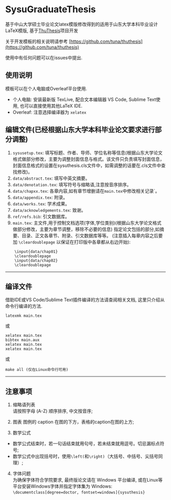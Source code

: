 # SysuGraduateThesis

基于中山大学硕士毕业论文latex模版修改得到的适用于山东大学本科毕业设计LaTeX模版, 基于[ThuThesis](https://github.com/tuna/thuthesis)项目开发

关于开发模板的相关说明请参考 [https://github.com/tuna/thuthesis](https://github.com/tuna/thuthesis)

使用中有任何问题可以在issues中提出.

## 使用说明  

模板可以在个人电脑或Overleaf平台使用.

- 个人电脑: 安装最新版 TexLive, 配合文本编辑器 VS Code, Sublime Text使用, 也可以直接使用其他LaTeX IDE.  
- Overleaf: 注意选择编译器为 `xelatex`  

## 编辑文件(已经根据山东大学本科毕业论文要求进行部分调整)
1. `sysusetup.tex`: 填写标题、作者、导师、学位名称等信息(根据山东大学论文格式做部分修改，主要为调整封面信息与格式。该文件只负责填写封面信息，封面信息格式的设置在sysuthesis.cls文件中，如需调整的话要在.cls文件中查找修改)。
2. `data/abstract.tex`: 填写中英文摘要。
3. `data/denotation.tex`: 填写符号与缩略语,注意按音序排序。
4. `data/chapxx.tex`: 各章内容,如有章节增删请在`main.tex`中修改相关记录`。
5. `data/appendix.tex`: 附录。
6. `data/works.tex`: 学术成果。
7. `data/acknowledgements.tex`: 致谢。
8. `ref/refs.bib`: 引文数据库。
9. `main.tex`: 主文件,用于控制文档选项(字体,学位类别)(根据山东大学论文格式做部分修改，主要为章节调整，移除不必要的信息)
指定论文包括的部分,如摘要、目录、正文各章节、附录、引文数据库等等。
(注意插入每章内容之后要加 `\cleardoublepage` 以保证在打印版中各章都从右边开始):  
```
    \input{data/chap01}
    \cleardoublepage
    \input{data/chap02}
    \cleardoublepage
```
---
## 编译文件  

借助IDE或VS Code/Sublime Text插件编译的方法请查阅相关文档, 这里只介绍从命令行编译的方法.

```
latexmk main.tex
```
或
```
xelatex main.tex
bibtex main.aux
xelatex main.tex
xelatex main.tex
```
或
```
make all (仅在Linux命令行可用)
```
---
## 注意事项  

1. 缩略语列表  
请按照字母 (A-Z) 顺序排序, 中文按音序;

2. 图表
图例的 caption 在图的下方，表格的caption在图的上方;

3. 数学公式
- 数学公式结束时，若一句话结束就用句号，若未结束就用逗号。切忌漏标点符号;
- 数学公式中出现括号时，使用`\left(`和`\right)`（大括号、中括号、尖括号同理）;

4. 字体问题  
为确保字体符合学院要求, 最终版论文请在 Windows 平台编译, 或在Linux等平台安装Windows字体并指定字体集为 Windows: 
`\documentclass[degree=doctor, fontset=windows]{sysuthesis}`

